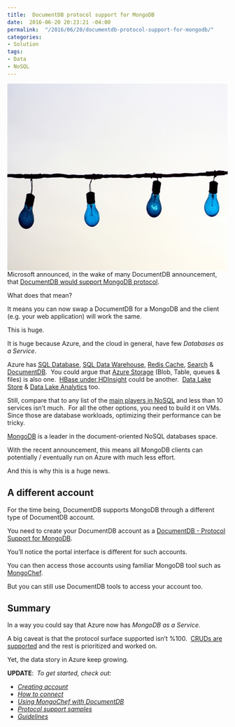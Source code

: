 ```yaml
---
title:  DocumentDB protocol support for MongoDB
date:  2016-06-20 20:23:21 -04:00
permalink:  "/2016/06/20/documentdb-protocol-support-for-mongodb/"
categories:
- Solution
tags:
- Data
- NoSQL
---
```

<a href="assets/2016/6/documentdb-protocol-support-for-mongodb/pexels-photo-91413.jpg"><img style="background-image:none;float:left;padding-top:0;padding-left:0;margin:0 10px 0 0;display:inline;padding-right:0;border:0;" title="pexels-photo-91413" src="assets/2016/6/documentdb-protocol-support-for-mongodb/pexels-photo-91413_thumb.jpg" alt="pexels-photo-91413" width="640" height="427" align="left" border="0" /></a>Microsoft announced, in the wake of many DocumentDB announcement, that <a href="https://azure.microsoft.com/en-us/documentation/articles/documentdb-protocol-mongodb/" target="_blank">DocumentDB would support MongoDB protocol</a>.

What does that mean?

It means you can now swap a DocumentDB for a MongoDB and the client (e.g. your web application) will work the same.

This is huge.

It is huge because Azure, and the cloud in general, have few <em>Databases as a Service</em>.

Azure has <a href="https://azure.microsoft.com/en-us/services/sql-database/" target="_blank">SQL Database</a>, <a href="https://azure.microsoft.com/en-us/services/sql-data-warehouse/" target="_blank">SQL Data Warehouse</a>, <a href="https://azure.microsoft.com/en-us/services/cache/" target="_blank">Redis Cache</a>, <a href="https://azure.microsoft.com/en-us/services/search/" target="_blank">Search</a> &amp; <a href="https://azure.microsoft.com/en-us/services/documentdb/" target="_blank">DocumentDB</a>.  You could argue that <a href="https://azure.microsoft.com/en-us/services/storage/" target="_blank">Azure Storage</a> (Blob, Table, queues &amp; files) is also one.  <a href="https://azure.microsoft.com/en-us/services/hdinsight/" target="_blank">HBase under HDInsight</a> could be another.  <a href="https://azure.microsoft.com/en-us/services/data-lake-store/" target="_blank">Data Lake Store</a> &amp; <a href="https://azure.microsoft.com/en-us/services/data-lake-analytics/" target="_blank">Data Lake Analytics</a> too.

Still, compare that to any list of the <a href="https://en.wikipedia.org/wiki/NoSQL#Types_and_examples_of_NoSQL_databases" target="_blank">main players in NoSQL</a> and less than 10 services isn’t much.  For all the other options, you need to build it on VMs.  Since those are database workloads, optimizing their performance can be tricky.

<a href="https://www.mongodb.com/" target="_blank">MongoDB</a> is a leader in the document-oriented NoSQL databases space.

With the recent announcement, this means all MongoDB clients can potentially / eventually run on Azure with much less effort.

And this is why this is a huge news.
<h2>A different account</h2>
For the time being, DocumentDB supports MongoDB through a different type of DocumentDB account.

You need to create your DocumentDB account as a <a href="https://azure.microsoft.com/en-us/documentation/articles/documentdb-create-mongodb-account/" target="_blank">DocumentDB - Protocol Support for MongoDB</a>.

You’ll notice the portal interface is different for such accounts.

You can then access those accounts using familiar MongoDB tool such as <a href="https://azure.microsoft.com/en-us/documentation/articles/documentdb-mongodb-mongochef/" target="_blank">MongoChef</a>.

But you can still use DocumentDB tools to access your account too.
<h2>Summary</h2>
In a way you could say that Azure now has <em>MongoDB as a Service</em>.

A big caveat is that the protocol surface supported isn’t %100.  <a href="https://azure.microsoft.com/en-us/documentation/articles/documentdb-protocol-mongodb/#what-is-documentdb-protocol-support-for-mongodb" target="_blank">CRUDs are supported</a> and the rest is prioritized and worked on.

Yet, the data story in Azure keep growing.

<strong>UPDATE</strong>:  <em>To get started, check out:</em>
<ul>
 	<li><em><a href="https://azure.microsoft.com/en-us/documentation/articles/documentdb-create-mongodb-account/" target="_blank">Creating account</a></em></li>
 	<li><em><a href="https://azure.microsoft.com/en-us/documentation/articles/documentdb-connect-mongodb-account/" target="_blank">How to connect</a></em></li>
 	<li><em><a href="https://azure.microsoft.com/en-us/documentation/articles/documentdb-mongodb-mongochef/" target="_blank">Using MongoChef with DocumentDB</a></em></li>
 	<li><em><a href="https://azure.microsoft.com/en-us/documentation/articles/documentdb-mongodb-samples/" target="_blank">Protocol support samples</a></em></li>
 	<li><em><a href="https://azure.microsoft.com/en-us/documentation/articles/documentdb-mongodb-guidelines/" target="_blank">Guidelines</a></em></li>
</ul>
&nbsp;